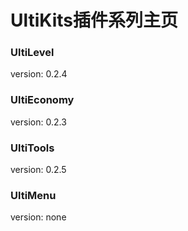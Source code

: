 # UltiKits插件系列主页

### UltiLevel
version: 0.2.4

### UltiEconomy
version: 0.2.3

### UltiTools
version: 0.2.5

### UltiMenu
version: none